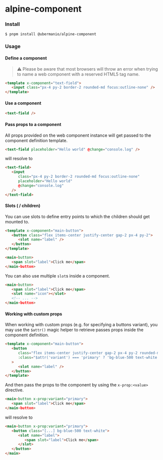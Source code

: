 # alpine-component

### Install

`$ pnpm install @ubermanio/alpine-component`

### Usage

#### Define a component

> ⚠️ Please be aware that most browsers will throw an error when trying to name a web component with a reserved HTML5 tag name.

```html
<template x-component="text-field">
   <input class="px-4 py-2 border-2 rounded-md focus:outline-none" />
</template>
```

#### Use a component

```html
<text-field />
```

#### Pass props to a component

All props provided on the web component instance will get passed to the component definition template.

```html
<text-field placeholder="Hello world" @change="console.log" />
```

will resolve to

```html
<text-field>
   <input
      class="px-4 py-2 border-2 rounded-md focus:outline-none"
      placeholder="Hello world"
      @change="console.log"
   />
</text-field>
```

#### Slots ( / children)

You can use slots to define entry points to which the children should get mounted to.

```html
<template x-component="main-button">
   <button class="flex items-center justify-center gap-2 px-4 py-2">
      <slot name="label" />
   </button>
</template>
```

```html
<main-button>
   <span slot="label">Click me</span>
</main-button>
```

You can also use multiple `slot`s inside a component.

```html
<main-button>
   <span slot="label">Click me</span>
   <slot name="icon"></slot>
   <!-- ... -->
</main-button>
```

#### Working with custom props

When working with custom props (e.g. for specifying a buttons variant), you may use the `$attr()` magic helper to retrieve passes props inside the component definition.

```html
<template x-component="main-button">
   <button
      class="flex items-center justify-center gap-2 px-4 py-2 rounded-md"
      :class="$attr('variant') === 'primary' ? 'bg-blue-500 text-white' : 'bg-blue-50 text-blue-500'"
   >
      <slot name="label" />
   </button>
</template>
```

And then pass the props to the component by using the `x-prop:<value>` directive.

```html
<main-button x-prop:variant="primary">
   <span slot="label">Click me</span>
</main-button>
```

will resolve to

```html
<main-button x-prop:variant="primary">
   <button class="[...] bg-blue-500 text-white">
      <slot name="label">
         <span slot="label">Click me</span>
      </slot>
   </button>
</main>
```
